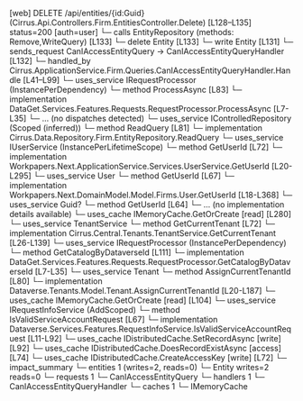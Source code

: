 [web] DELETE /api/entities/{id:Guid}  (Cirrus.Api.Controllers.Firm.EntitiesController.Delete)  [L128–L135] status=200 [auth=user]
  └─ calls EntityRepository (methods: Remove,WriteQuery) [L133]
  └─ delete Entity [L133]
  └─ write Entity [L131]
  └─ sends_request CanIAccessEntityQuery -> CanIAccessEntityQueryHandler [L132]
    └─ handled_by Cirrus.ApplicationService.Firm.Queries.CanIAccessEntityQueryHandler.Handle [L41–L99]
      └─ uses_service IRequestProcessor (InstancePerDependency)
        └─ method ProcessAsync [L83]
          └─ implementation DataGet.Services.Features.Requests.RequestProcessor.ProcessAsync [L7-L35]
            └─ ... (no dispatches detected)
      └─ uses_service IControlledRepository<Entity> (Scoped (inferred))
        └─ method ReadQuery [L81]
          └─ implementation Cirrus.Data.Repository.Firm.EntityRepository.ReadQuery
      └─ uses_service IUserService (InstancePerLifetimeScope)
        └─ method GetUserId [L72]
          └─ implementation Workpapers.Next.ApplicationService.Services.UserService.GetUserId [L20-L295]
            └─ uses_service User
              └─ method GetUserId [L67]
                └─ implementation Workpapers.Next.DomainModel.Model.Firms.User.GetUserId [L18-L368]
            └─ uses_service Guid?
              └─ method GetUserId [L64]
                └─ ... (no implementation details available)
            └─ uses_cache IMemoryCache.GetOrCreate [read] [L280]
      └─ uses_service TenantService
        └─ method GetCurrentTenant [L72]
          └─ implementation Cirrus.Central.Tenants.TenantService.GetCurrentTenant [L26-L139]
            └─ uses_service IRequestProcessor (InstancePerDependency)
              └─ method GetCatalogByDataverseId [L111]
                └─ implementation DataGet.Services.Features.Requests.RequestProcessor.GetCatalogByDataverseId [L7-L35]
            └─ uses_service Tenant
              └─ method AssignCurrentTenantId [L80]
                └─ implementation Dataverse.Tenants.Model.Tenant.AssignCurrentTenantId [L20-L187]
            └─ uses_cache IMemoryCache.GetOrCreate [read] [L104]
      └─ uses_service IRequestInfoService (AddScoped)
        └─ method IsValidServiceAccountRequest [L67]
          └─ implementation Dataverse.Services.Features.RequestInfoService.IsValidServiceAccountRequest [L11-L92]
      └─ uses_cache IDistributedCache.SetRecordAsync [write] [L92]
      └─ uses_cache IDistributedCache.DoesRecordExistAsync [access] [L74]
      └─ uses_cache IDistributedCache.CreateAccessKey [write] [L72]
  └─ impact_summary
    └─ entities 1 (writes=2, reads=0)
      └─ Entity writes=2 reads=0
    └─ requests 1
      └─ CanIAccessEntityQuery
    └─ handlers 1
      └─ CanIAccessEntityQueryHandler
    └─ caches 1
      └─ IMemoryCache

